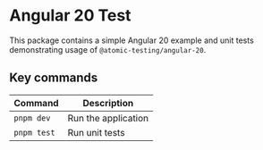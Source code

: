 # Angular 20 Test

This package contains a simple Angular 20 example and unit tests demonstrating usage of `@atomic-testing/angular-20`.

## Key commands

| Command      | Description        |
| ------------ | ------------------ |
| `pnpm dev`   | Run the application |
| `pnpm test`  | Run unit tests      |

